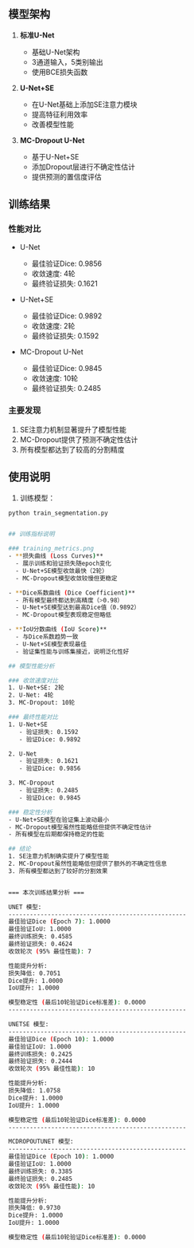 
## 模型架构
1. **标准U-Net**
   - 基础U-Net架构
   - 3通道输入，5类别输出
   - 使用BCE损失函数

2. **U-Net+SE**
   - 在U-Net基础上添加SE注意力模块
   - 提高特征利用效率
   - 改善模型性能

3. **MC-Dropout U-Net**
   - 基于U-Net+SE
   - 添加Dropout层进行不确定性估计
   - 提供预测的置信度评估

## 训练结果
### 性能对比
- U-Net
  - 最佳验证Dice: 0.9856
  - 收敛速度: 4轮
  - 最终验证损失: 0.1621

- U-Net+SE
  - 最佳验证Dice: 0.9892
  - 收敛速度: 2轮
  - 最终验证损失: 0.1592

- MC-Dropout U-Net
  - 最佳验证Dice: 0.9845
  - 收敛速度: 10轮
  - 最终验证损失: 0.2485

### 主要发现
1. SE注意力机制显著提升了模型性能
2. MC-Dropout提供了预测不确定性估计
3. 所有模型都达到了较高的分割精度

## 使用说明
1. 训练模型：
```bash
python train_segmentation.py


## 训练指标说明

### training_metrics.png
- **损失曲线 (Loss Curves)**
  - 展示训练和验证损失随epoch变化
  - U-Net+SE模型收敛最快（2轮）
  - MC-Dropout模型收敛较慢但更稳定

- **Dice系数曲线 (Dice Coefficient)**
  - 所有模型最终都达到高精度（>0.98）
  - U-Net+SE模型达到最高Dice值（0.9892）
  - MC-Dropout模型表现稳定但略低

- **IoU分数曲线 (IoU Score)**
  - 与Dice系数趋势一致
  - U-Net+SE模型表现最佳
  - 验证集性能与训练集接近，说明泛化性好

## 模型性能分析

### 收敛速度对比
1. U-Net+SE: 2轮
2. U-Net: 4轮
3. MC-Dropout: 10轮

### 最终性能对比
1. U-Net+SE
   - 验证损失: 0.1592
   - 验证Dice: 0.9892

2. U-Net
   - 验证损失: 0.1621
   - 验证Dice: 0.9856

3. MC-Dropout
   - 验证损失: 0.2485
   - 验证Dice: 0.9845

### 稳定性分析
- U-Net+SE模型在验证集上波动最小
- MC-Dropout模型虽然性能略低但提供不确定性估计
- 所有模型在后期都保持稳定的性能

## 结论
1. SE注意力机制确实提升了模型性能
2. MC-Dropout虽然性能略低但提供了额外的不确定性信息
3. 所有模型都达到了较好的分割效果


=== 本次训练结果分析 ===

UNET 模型:
--------------------------------------------------
最佳验证Dice (Epoch 7): 1.0000
最佳验证IoU: 1.0000
最终训练损失: 0.4585
最终验证损失: 0.4624
收敛轮次 (95% 最佳性能): 7

性能提升分析:
损失降低: 0.7051
Dice提升: 1.0000
IoU提升: 1.0000

模型稳定性 (最后10轮验证Dice标准差): 0.0000
--------------------------------------------------

UNETSE 模型:
--------------------------------------------------
最佳验证Dice (Epoch 10): 1.0000
最佳验证IoU: 1.0000
最终训练损失: 0.2425
最终验证损失: 0.2444
收敛轮次 (95% 最佳性能): 10

性能提升分析:
损失降低: 1.0758
Dice提升: 1.0000
IoU提升: 1.0000

模型稳定性 (最后10轮验证Dice标准差): 0.0000
--------------------------------------------------

MCDROPOUTUNET 模型:
--------------------------------------------------
最佳验证Dice (Epoch 10): 1.0000
最佳验证IoU: 1.0000
最终训练损失: 0.3385
最终验证损失: 0.2485
收敛轮次 (95% 最佳性能): 10

性能提升分析:
损失降低: 0.9730
Dice提升: 1.0000
IoU提升: 1.0000

模型稳定性 (最后10轮验证Dice标准差): 0.0000